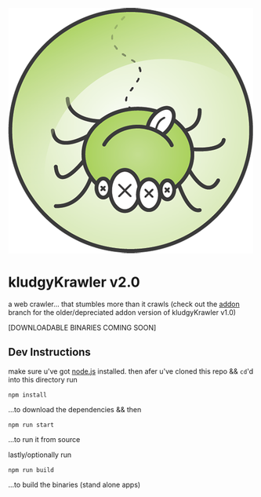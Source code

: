 ![kludgyKrawler](icons/icon.png)

# kludgyKrawler v2.0
a web crawler... that stumbles more than it crawls (check out the [addon](https://github.com/nbriz/kludgykrawler/tree/addon) branch for the older/depreciated addon version of kludgyKrawler v1.0)

[DOWNLOADABLE BINARIES COMING SOON]

## Dev Instructions

make sure u've got [node.js](https://nodejs.org/) installed.
then afer u've cloned this repo && `cd`'d into this directory run
```
npm install
```
...to download the dependencies && then
```
npm run start
```
...to run it from source

lastly/optionally run
```
npm run build
```
...to build the binaries (stand alone apps)
